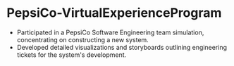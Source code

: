# PepsiCo-VirtualExperienceProgram

- Participated in a PepsiCo Software Engineering team simulation, concentrating on constructing a new system. 
- Developed detailed visualizations and storyboards outlining engineering tickets for the system's development.
